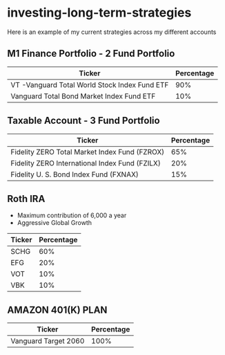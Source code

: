 # investing-long-term-strategies
Here is an example of my current strategies across my different accounts
## M1 Finance Portfolio - 2 Fund Portfolio

| Ticker      | Percentage  |
| ----------- | ----------- |
| VT -Vanguard Total World Stock Index Fund ETF | 90%         |
|Vanguard Total Bond Market Index Fund ETF       |10%          |

## Taxable Account - 3 Fund Portfolio 
| Ticker      | Percentage  |
| ----------- | ----------- |
| Fidelity ZERO Total Market Index Fund (FZROX) | 65% |
| Fidelity ZERO International Index Fund (FZILX) | 20% |
| Fidelity U. S. Bond Index Fund (FXNAX) | 15%         |

## Roth IRA 
- Maximum contribution of 6,000 a year 
- Aggressive Global Growth 

| Ticker      | Percentage  |
| ----------- | ----------- |
| SCHG        | 60%         |
| EFG         | 20%         |
| VOT         | 10%         |
| VBK         | 10%         |

## AMAZON 401(K) PLAN 
| Ticker      | Percentage  |
| ----------- | ----------- |
| Vanguard Target 2060       | 100%        |


